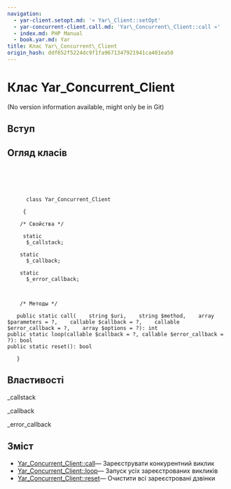 ```yaml
---
navigation:
  - yar-client.setopt.md: '« Yar\_Client::setOpt'
  - yar-concurrent-client.call.md: 'Yar\_Concurrent\_Client::call »'
  - index.md: PHP Manual
  - book.yar.md: Yar
title: Клас Yar\_Concurrent\_Client
origin_hash: ddf652f5224dc9f1fa9671347921941ca401ea50
---
```

# Клас Yar\_Concurrent\_Client

(No version information available, might only be in Git)

## Вступ

## Огляд класів

```classsynopsis


    
    
     
      class Yar_Concurrent_Client
     
     {
    
    /* Свойства */
    
     static
      $_callstack;

    static
      $_callback;

    static
      $_error_callback;



    /* Методы */
    
   public static call(    string $uri,    string $method,    array $parameters = ?,    callable $callback = ?,    callable $error_callback = ?,    array $options = ?): int
public static loop(callable $callback = ?, callable $error_callback = ?): bool
public static reset(): bool

   }
```

## Властивості

\_callstack

\_callback

\_error\_callback

## Зміст

-   [Yar\_Concurrent\_Client::call](yar-concurrent-client.call.md)— Зареєструвати конкурентний виклик
-   [Yar\_Concurrent\_Client::loop](yar-concurrent-client.loop.md)— Запуск усіх зареєстрованих викликів
-   [Yar\_Concurrent\_Client::reset](yar-concurrent-client.reset.md)— Очистити всі зареєстровані дзвінки
